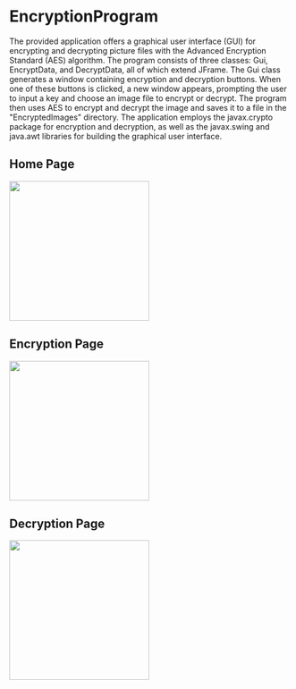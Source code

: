 # EncryptionProgram

The provided application offers a graphical user interface (GUI) for encrypting and decrypting picture files with the Advanced Encryption Standard (AES) algorithm. The program consists of three classes: Gui, EncryptData, and DecryptData, all of which extend JFrame. The Gui class generates a window containing encryption and decryption buttons. When one of these buttons is clicked, a new window appears, prompting the user to input a key and choose an image file to encrypt or decrypt. The program then uses AES to encrypt and decrypt the image and saves it to a file in the "EncryptedImages" directory. The application employs the javax.crypto package for encryption and decryption, as well as the javax.swing and java.awt libraries for building the graphical user interface.


## Home Page
<img  width="250" src="https://user-images.githubusercontent.com/98030506/226164618-3ddfaad1-102c-4db9-b7bf-d1f7efd84902.png">


## Encryption Page
<img  width="250" src="https://user-images.githubusercontent.com/98030506/226164634-8642d10b-15db-48f8-b83d-68fd8e037126.png">

## Decryption Page
<img  width="250" src="https://user-images.githubusercontent.com/98030506/226164644-d699e60a-4217-4c82-95ed-c3dd5da0ed1d.png">

